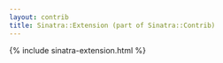 ```yaml
---
layout: contrib
title: Sinatra::Extension (part of Sinatra::Contrib)
---
```


{% include sinatra-extension.html %}
